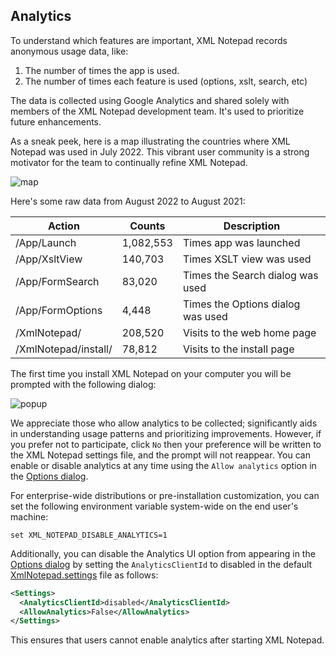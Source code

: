 
## Analytics

To understand which features are important, XML Notepad records anonymous usage data, like:

1. The number of times the app is used.
2. The number of times each feature is used (options, xslt, search, etc)

The data is collected using Google Analytics and shared solely with members of the XML Notepad development team.
It's used to prioritize future enhancements.

As a sneak peek, here is a map illustrating the countries where XML Notepad was used in July 2022. This vibrant user
community is a strong motivator for the team to continually refine XML Notepad.

![map](../assets/images/map.png)

Here's some raw data from August 2022 to August 2021:

Action        | Counts      | Description
------        | ------      | ------
/App/Launch   | 1,082,553   | Times app was launched
/App/XsltView | 140,703     | Times XSLT view was used
/App/FormSearch | 83,020    | Times the Search dialog was used
/App/FormOptions | 4,448    | Times the Options dialog was used
/XmlNotepad/  | 208,520     | Visits to the web home page
/XmlNotepad/install/ | 78,812  | Visits to the install page

The first time you install XML Notepad on your computer you will be prompted with the following dialog:

![popup](../assets/images/analytics.png)


We appreciate those who allow analytics to be collected; significantly aids in understanding usage patterns and
prioritizing improvements. However, if you prefer not to participate, click `No` then your preference will be written to
the XML Notepad settings file, and the prompt will not reappear. You can enable or disable analytics at any time using the
`Allow analytics` option in the [Options dialog](options.md).

For enterprise-wide distributions or pre-installation customization, you can set the following environment variable
system-wide on the end user's machine:

```
set XML_NOTEPAD_DISABLE_ANALYTICS=1
```

Additionally, you can disable the Analytics UI option from appearing in the [Options dialog](options.md) by setting the
`AnalyticsClientId` to disabled in the default [XmlNotepad.settings](settings.md) file as follows:
```xml
<Settings>
  <AnalyticsClientId>disabled</AnalyticsClientId>
  <AllowAnalytics>False</AllowAnalytics>
</Settings>
```

This ensures that users cannot enable analytics after starting XML Notepad.
